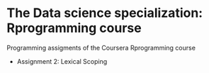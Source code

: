 The Data science specialization: Rprogramming course
======================================================

Programming assigments of the Coursera Rprogramming course

* Assignment 2: Lexical Scoping	
